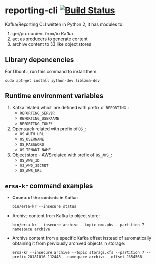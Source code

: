 # reporting-cli [![Build Status](https://travis-ci.org/eResearchSA/reporting-cli.svg)](https://travis-ci.org/eResearchSA/reporting-cli)
Kafka/Reporting CLI written in Python 2, it has modules to:

1. get/put content from/to Kafka
1. act as producers to generate content
1. archive content to S3 like object stores

## Library dependencies

For Ubuntu, run this command to install them:

`sudo apt-get install python-dev liblzma-dev`

## Runtime environment variables
1. Kafka related which are defined with prefix of `REPORTING_`:
    * `REPORTING_SERVER`
    * `REPORTING_USERNAME`
    * `REPORTING_TOKEN`
1. Openstack related with prefix of `OS_`:
    * `OS_AUTH_URL`
    * `OS_USERNAME`
    * `OS_PASSWORD`
    * `OS_TENANT_NAME`
1. Object store - AWS related with prefix of `OS_AWS_`:
    * `OS_AWS_ID`
    * `OS_AWS_SECRET`
    * `OS_AWS_URL`

## `ersa-kr` command examples
* Counts of the contents in Kafka:

  `bin/ersa-kr --insecure status`
* Archive content from Kafka to object store:

  `bin/ersa-kr --insecure archive --topic emu.pbs --partition 7 --namespace archive`
* Archive content from a specific Kafka offset instead of automatically obtaining it from previously archived objects in storage:

  `ersa-kr --insecure archive --topic storage.xfs --partition 7 --prefix 20181016-112448 --namespace archive --offset 1554568`

